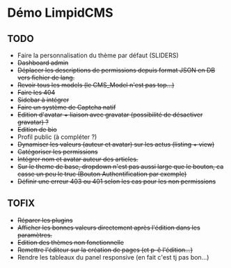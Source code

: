# Démo LimpidCMS

## TODO
- Faire la personnalisation du thème par défaut (SLIDERS)
- ~~Dashboard admin~~
- ~~Déplacer les descriptions de permissions depuis format JSON en DB vers fichier de lang.~~
- ~~Revoir tous les models (le CMS_Model n'est pas top...)~~
- ~~Faire les 404~~
- ~~Sidebar à intégrer~~
- ~~Faire un système de Captcha natif~~
- ~~Edition d'avatar + liaison avec gravatar (possibilité de désactiver gravatar) ?~~
- ~~Edition de bio~~
- Profil public (à compléter ?)
- ~~Dynamiser les valeurs (auteur et avatar) sur les actus (listing + view)~~
- ~~Catégoriser les permissions~~
- ~~Intégrer nom et avatar auteur des articles.~~
- ~~Sur le theme de base, dropdown n'est pas aussi large que le bouton, ca casse un peu le truc (Bouton Authentification par exemple)~~
- ~~Définir une erreur 403 ou 401 selon les cas pour les non permissions~~

## TOFIX
- ~~Réparer les plugins~~
- ~~Afficher les bonnes valeurs directement après l'édition dans les paramètres.~~
- ~~Edition des thèmes non fonctionnelle~~
- ~~Remettre l'éditeur sur la création de pages (et p-ê l'édition...)~~
- Rendre les tableaux du panel responsive (en fait c'est tj pas bon...)
